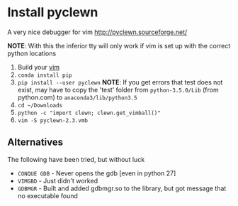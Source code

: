 # Install pyclewn

A very nice debugger for vim
http://pyclewn.sourceforge.net/

**NOTE**: With this the inferior tty will only work if vim is set up with the correct python locations

1. Build your [vim](vim.md)
2. `conda install pip`
3. `pip install --user pyclewn`
    **NOTE**:
    If you get errors that test does not exist, may have to copy the 'test'
    folder from `python-3.5.0/Lib` (from python.com) to `anaconda3/lib/python3.5`
4. `cd ~/Downloads`
5. `python -c "import clewn; clewn.get_vimball()"`
6. `vim -S pyclewn-2.3.vmb`

## Alternatives
The following have been tried, but without luck
- `CONQUE GDB` - Never opens the gdb [even in python 27]
- `VIMGBD` - Just didn't worked
- `GDBMGR` - Built and added gdbmgr.so to the library, but got message that no executable found
